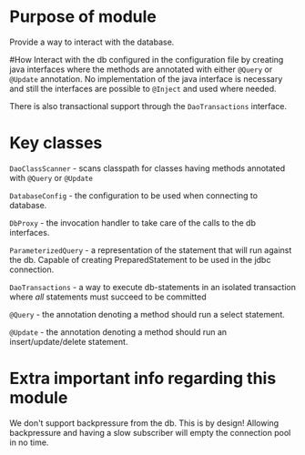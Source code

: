 # Purpose of module
Provide a way to interact with the database.

#How
Interact with the db configured in the configuration file by creating java interfaces where the methods are annotated with either `@Query` or `@Update` annotation.
No implementation of the java interface is necessary and still the interfaces are possible to `@Inject` and used where needed.

There is also transactional support through the `DaoTransactions` interface.

# Key classes
`DaoClassScanner` - scans classpath for classes having methods annotated with `@Query` or `@Update`

`DatabaseConfig` - the configuration to be used when connecting to database.

`DbProxy` - the invocation handler to take care of the calls to the db interfaces.

`ParameterizedQuery` - a representation of the statement that will run against the db. Capable of creating PreparedStatement to be used in the jdbc connection.

`DaoTransactions` - a way to execute db-statements in an isolated transaction where _all_ statements must succeed to be committed

`@Query` - the annotation denoting a method should run a select statement.

`@Update` - the annotation denoting a method should run an insert/update/delete statement.

# Extra important info regarding this module
We don't support backpressure from the db. This is by design! 
Allowing backpressure and having a slow subscriber will empty the connection pool in no time.


